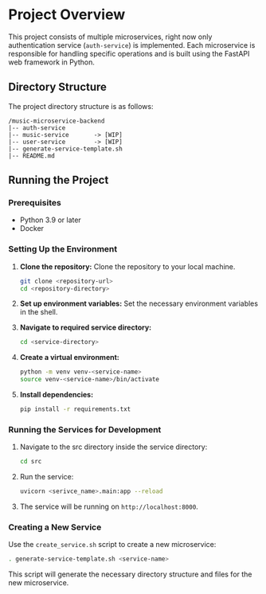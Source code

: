 # Project Overview

This project consists of multiple microservices, right now only authentication service (`auth-service`) is implemented. Each microservice is responsible for handling specific operations and is built using the FastAPI web framework in Python.

## Directory Structure

The project directory structure is as follows:

```plaintext
/music-microservice-backend
|-- auth-service
|-- music-service       -> [WIP]
|-- user-service        -> [WIP]
|-- generate-service-template.sh
|-- README.md
```

## Running the Project

### Prerequisites

- Python 3.9 or later
- Docker

### Setting Up the Environment

1. **Clone the repository:** Clone the repository to your local machine.

    ```sh
    git clone <repository-url>
    cd <repository-directory>
    ```

2. **Set up environment variables:** Set the necessary environment variables in the shell.
3. **Navigate to required service directory:**

    ```sh
    cd <service-directory>
    ```

4. **Create a virtual environment:**

    ```sh
    python -m venv venv-<service-name>
    source venv-<service-name>/bin/activate
    ```

5. **Install dependencies:**

    ```sh
    pip install -r requirements.txt
    ```

### Running the Services for Development

1. Navigate to the src directory inside the service directory:

    ```sh
    cd src
    ```

2. Run the service:

    ```sh
    uvicorn <serivce_name>.main:app --reload
    ```

3. The service will be running on `http://localhost:8000`.

### Creating a New Service

Use the `create_service.sh` script to create a new microservice:
  
  ```sh
  . generate-service-template.sh <service-name>
  ```

This script will generate the necessary directory structure and files for the new microservice.
